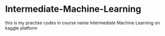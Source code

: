 # Intermediate-Machine-Learning
this is my practise codes in course name Intermediate Machine Learning on kaggle platform
